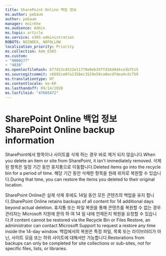 ```yaml
---
title: SharePoint Online 백업 정보
ms.author: pebaum
author: pebaum
manager: mnirkhe
ms.audience: Admin
ms.topic: article
ms.service: o365-administration
ROBOTS: NOINDEX, NOFOLLOW
localization_priority: Priority
ms.collection: Adm_O365
ms.custom:
- "9000277"
- "4838"
ms.openlocfilehash: 677d13c4522e11778e0eb35ffd16d9d4ce3b7515
ms.sourcegitcommit: c6692ce0fa1358ec3529e59ca0ecdfdea4cdc759
ms.translationtype: HT
ms.contentlocale: ko-KR
ms.lasthandoff: 09/14/2020
ms.locfileid: "47665472"
---
```

# <a name="sharepoint-online-backup-information"></a><span data-ttu-id="f6b4f-102">SharePoint Online 백업 정보</span><span class="sxs-lookup"><span data-stu-id="f6b4f-102">SharePoint Online backup information</span></span>

<span data-ttu-id="f6b4f-103">SharePoint에서 항목이나 사이트를 삭제 하는 경우 바로 제거 되지 않습니다.</span><span class="sxs-lookup"><span data-stu-id="f6b4f-103">When you delete an item or site from SharePoint, it isn't immediately removed.</span></span> <span data-ttu-id="f6b4f-104">삭제된 항목은 일정 기간 동안 휴지통으로 이동합니다.</span><span class="sxs-lookup"><span data-stu-id="f6b4f-104">Deleted items go into the recycle bin for a period of time.</span></span> <span data-ttu-id="f6b4f-105">해당 기간 동안 삭제한 항목을 원래 위치로 복원할 수 있습니다.</span><span class="sxs-lookup"><span data-stu-id="f6b4f-105">During that time, you can restore the items you deleted to their original location.</span></span>

<span data-ttu-id="f6b4f-106">SharePoint Online은 실제 삭제 후에도 14일 동안 모든 콘텐츠의 백업을 유지 합니다.</span><span class="sxs-lookup"><span data-stu-id="f6b4f-106">SharePoint Online retains backups of all content for 14 additional days beyond actual deletion.</span></span> <span data-ttu-id="f6b4f-107">휴지통 또는 파일 복원을 통해 콘텐츠를 복원할 수 없는 경우 관리자는 Microsoft 지원에 문의 하 여 14 일 내에 언제든지 복원을 요청할 수 있습니다.</span><span class="sxs-lookup"><span data-stu-id="f6b4f-107">If content cannot be restored via the Recycle Bin or Files Restore, an administrator can contact Microsoft Support to request a restore any time inside the 14-day window.</span></span> <span data-ttu-id="f6b4f-108">백업에서의 복원은 특정 파일, 목록 또는 라이브러리가 아닌, 사이트 모음 또는 하위 사이트에 대해서만 가능합니다.</span><span class="sxs-lookup"><span data-stu-id="f6b4f-108">Restorations from backups can only be completed for site collections or sub-sites, not for specific files, lists, or libraries.</span></span>
